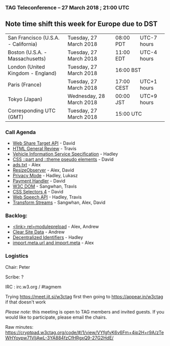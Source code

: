 ### TAG Teleconference – 27 March 2018 ; 21:00 UTC

## Note time shift this week for Europe due to DST

<table>
<tr><td> San Francisco (U.S.A. - California) <td> Tuesday, 27 March 2018 <td> 08:00 PDT <td> UTC-7 hours
<tr><td> Boston (U.S.A. - Massachusetts) <td> Tuesday, 27 March 2018 <td> 11:00 EDT <td> UTC-4 hours
<tr><td> London (United Kingdom - England) <td> Tuesday, 27 March 2018 <td colspan=2> 16:00 BST
<tr><td> Paris (France) <td> Tuesday, 27 March 2018 <td> 17:00 CEST <td> UTC+1 hours
<tr><td> Tokyo (Japan) <td> Wednesday, 28 March 2018 <td> 00:00 JST <td> UTC+9 hours
<tr><td> Corresponding UTC (GMT) <td> Tuesday, 27 March 2018 <td colspan=2> 15:00 UTC
</table>


### Call Agenda

* [Web Share Target API](https://github.com/w3ctag/design-reviews/issues/221) - David
* [HTML General Review](https://github.com/w3ctag/design-reviews/issues/174) - Travis
* [Vehicle Information Service Specification](https://github.com/w3ctag/design-reviews/issues/234) - Hadley
* [CSS ::part and ::theme pseudo elements](https://github.com/w3ctag/design-reviews/issues/230) - David
* [ads.txt](https://github.com/w3ctag/design-reviews/issues/201) - Alex
* [ResizeObserver](https://github.com/w3ctag/design-reviews/issues/187) - Alex, David
* [Privacy Mode](https://github.com/w3ctag/design-reviews/issues/101) - Hadley, Lukasz
* [Payment Handler](https://github.com/w3ctag/design-reviews/issues/231) - David
* [W3C DOM](https://github.com/w3ctag/design-reviews/issues/229) - Sangwhan, Travis
* [CSS Selectors 4](https://github.com/w3ctag/design-reviews/issues/219) - David
* [Web Speech API](https://github.com/w3ctag/design-reviews/issues/214) - Hadley, Travis
* [Transform Streams](https://github.com/w3ctag/design-reviews/issues/211) - Sangwhan, Alex, David


### Backlog:

* [&lt;link&gt; rel=modulepreload](https://github.com/w3ctag/design-reviews/issues/213) - Alex, Andrew
* [Clear Site Data](https://github.com/w3ctag/design-reviews/issues/213) - Andrew
* [Decentralized Identifiers](https://github.com/w3ctag/design-reviews/issues/216) - Hadley
* [import.meta.url and import.meta](https://github.com/w3ctag/design-reviews/issues/208) - Alex


### Logistics

Chair: Peter

Scribe: ?

IRC : irc.w3.org / #tagmem

Trying https://meet.jit.si/w3ctag first then going to  https://appear.in/w3ctag if that doesn't work

*Please note*: this meeting is open to TAG members and invited guests. If you would like to participate, please email the chairs.

Raw minutes: https://cryptpad.w3ctag.org/code/#/1/view/VYfgfvK6v6Fm+4ip2H+r9A/zTeWHYoypw71VIjAwL-3YA884fzCfHRgxQ9-27G2HdE/

